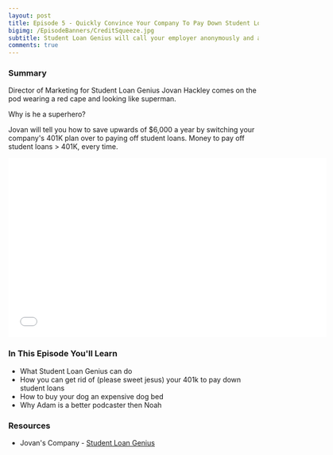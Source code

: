 ```yaml
---
layout: post
title: Episode 5 - Quickly Convince Your Company To Pay Down Student Loan Debt w/ Jovan Hackley
bigimg: /EpisodeBanners/CreditSqueeze.jpg
subtitle: Student Loan Genius will call your employer anonymously and ask them to switch over your money from your 401k to ol' dirt nasty debt
comments: true
---
```

### Summary

Director of Marketing for Student Loan Genius Jovan Hackley comes on the pod wearing a red cape and looking like superman. 

Why is he a superhero? 

Jovan will tell you how to save upwards of $6,000 a year by switching your company's 401K plan over to paying off student loans. Money to pay off student loans > 401K, every time.

<iframe style="border: none" src="//html5-player.libsyn.com/embed/episode/id/5283091/height/360/width/640/theme/standard/autonext/no/thumbnail/yes/autoplay/no/preload/no/no_addthis/no/direction/backward/" height="360" width="640" scrolling="no"  allowfullscreen webkitallowfullscreen mozallowfullscreen oallowfullscreen msallowfullscreen></iframe>


### In This Episode You'll Learn

* What Student Loan Genius can do
* How you can get rid of (please sweet jesus) your 401k to pay down student loans
* How to buy your dog an expensive dog bed
* Why Adam is a better podcaster then Noah

### Resources

* Jovan's Company - [Student Loan Genius](https://studentloangenius.com)

<br><br>